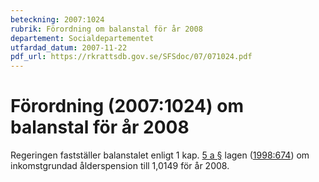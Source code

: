 ```yaml
---
beteckning: 2007:1024
rubrik: Förordning om balanstal för år 2008
departement: Socialdepartementet
utfardad_datum: 2007-11-22
pdf_url: https://rkrattsdb.gov.se/SFSdoc/07/071024.pdf
---
```


# Förordning (2007:1024) om balanstal för år 2008

Regeringen fastställer balanstalet enligt 1 kap. [5 a §](#kap1.5a) lagen ([1998:674](https://selex.se/eli/sfs/1998/674)) om inkomstgrundad ålderspension till 1,0149 för år 2008.